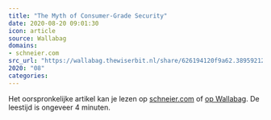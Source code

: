 ```yaml
---
title: "The Myth of Consumer-Grade Security"
date: 2020-08-20 09:01:30
icon: article
source: Wallabag
domains:
- schneier.com
src_url: "https://wallabag.thewiserbit.nl/share/626194120f9a62.38959212"
2020: "08"
categories:
---
```

Het oorspronkelijke artikel kan je lezen op [schneier.com](https://www.schneier.com/blog/archives/2019/08/the_myth_of_con.html) of [op Wallabag](https://wallabag.thewiserbit.nl/share/626194120f9a62.38959212). De leestijd is ongeveer 4 minuten.
